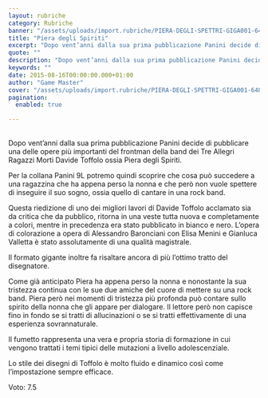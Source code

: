 ```yaml
---
layout: rubriche
category: Rubriche
banner: "/assets/uploads/import.rubriche/PIERA-DEGLI-SPETTRI-GIGA001-640x871.jpg"
title: "Piera degli Spiriti"
excerpt: "Dopo vent’anni dalla sua prima pubblicazione Panini decide di pubblicare una delle opere più importanti del frontman della band dei Tre Allegri Ragazzi Morti Davide Toffolo ossia Piera degli Spiriti. Per la collana Panini 9L potremo quindi scoprire che cosa può succedere a una ragazzina che ha appena perso la nonna e che però non [&hellip"
quote: ""
description: "Dopo vent’anni dalla sua prima pubblicazione Panini decide di pubblicare una delle opere più importanti del frontman della band dei Tre Allegri Ragazzi Morti Davide Toffolo ossia Piera degli Spiriti. Per la collana Panini 9L potremo quindi scoprire che cosa può succedere a una ragazzina che ha appena perso la nonna e che però non [&hellip"
keywords: ""
date: 2015-08-16T00:00:00.000+01:00
author: "Game Master"
cover: "/assets/uploads/import.rubriche/PIERA-DEGLI-SPETTRI-GIGA001-640x871.jpg"
pagination:
  enabled: true

---
```


[](https://hotmc.com/wp-content/uploads/2015/08/PIERA-DEGLI-SPETTRI-GIGA001.jpg)  
Dopo vent’anni dalla sua prima pubblicazione Panini decide di pubblicare una delle opere più importanti del frontman della band dei Tre Allegri Ragazzi Morti Davide Toffolo ossia Piera degli Spiriti.

Per la collana Panini 9L potremo quindi scoprire che cosa può succedere a una ragazzina che ha appena perso la nonna e che però non vuole spettere di inseguire il suo sogno, ossia quello di cantare in una rock band.

Questa riedizione di uno dei migliori lavori di Davide Toffolo acclamato sia da critica che da pubblico, ritorna in una veste tutta nuova e completamente a colori, mentre in precedenza era stato pubblicato in bianco e nero. L’opera di colorazione a opera di Alessandro Baronciani con Elisa Menini e Gianluca Valletta è stato assolutamente di una qualità magistrale. 

Il formato gigante inoltre fa risaltare ancora di più l’ottimo tratto del disegnatore.

Come già anticipato Piera ha appena perso la nonna e nonostante la sua tristezza continua con le sue due amiche del cuore di mettere su una rock band. Piera però nei momenti di tristezza più profonda può contare sullo spirito della nonna che gli appare per dialogare. Il lettore però non capisce fino in fondo se si tratti di allucinazioni o se si tratti effettivamente di una esperienza sovrannaturale.

Il fumetto rappresenta una vera e propria storia di formazione in cui vengono trattati i temi tipici delle mutazioni a livello adolescenziale.

Lo stile dei disegni di Toffolo è molto fluido e dinamico così come l’impostazione sempre efficace.

Voto: 7.5  